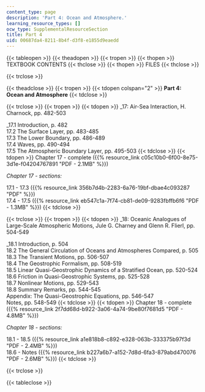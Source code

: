 ```yaml
---
content_type: page
description: 'Part 4: Ocean and Atmosphere.'
learning_resource_types: []
ocw_type: SupplementalResourceSection
title: Part 4
uid: 00687da4-8211-8b4f-d3f8-e1855d9eaedd
---
```


{{< tableopen >}}
{{< theadopen >}}
{{< tropen >}}
{{< thopen >}}
TEXTBOOK CONTENTS
{{< thclose >}}
{{< thopen >}}
FILES
{{< thclose >}}

{{< trclose >}}

{{< theadclose >}}
{{< tropen >}}
{{< tdopen colspan="2" >}}
**Part 4: Ocean and Atmosphere**
{{< tdclose >}}

{{< trclose >}}
{{< tropen >}}
{{< tdopen >}}
_17: Air-Sea Interaction, H. Charnock, pp. 482-503  
  
_17.1 Introduction, p. 482  
17.2 The Surface Layer, pp. 483-485  
17.3 The Lower Boundary, pp. 486-489  
17.4 Waves, pp. 490-494  
17.5 The Atmospheric Boundary Layer, pp. 495-503
{{< tdclose >}}
{{< tdopen >}}
Chapter 17 - complete ({{% resource_link c05c10b0-6f00-8e75-3d1e-f04204767891 "PDF - 2.1MB" %}})  
  
_Chapter 17 - sections:_  
  
17.1 - 17.3 ({{% resource_link 356b7d4b-2283-6a76-19bf-dbae4c093287 "PDF" %}})  
17.4 - 17.5 ({{% resource_link eb547c1a-7f74-cb81-de09-9283fbffb6f6 "PDF - 1.3MB" %}})
{{< tdclose >}}

{{< trclose >}}
{{< tropen >}}
{{< tdopen >}}
_18: Oceanic Analogues of Large-Scale Atmospheric Motions, Jule G. Charney and Glenn R. Flierl, pp. 504-549  
  
_18.1 Introduction, p. 504  
18.2 The General Circulation of Oceans and Atmospheres Compared, p. 505  
18.3 The Transient Motions, pp. 506-507  
18.4 The Geostrophic Formalism, pp. 508-519  
18.5 Linear Quasi-Geostrophic Dynamics of a Stratified Ocean, pp. 520-524  
18.6 Friction in Quasi-Geostrophic Systems, pp. 525-528  
18.7 Nonlinear Motions, pp. 529-543  
18.8 Summary Remarks, pp. 544-545  
Appendix: The Quasi-Geostrophic Equations, pp. 546-547  
Notes, pp. 548-549
{{< tdclose >}}
{{< tdopen >}}
Chapter 18 - complete ({{% resource_link 2f7dd68d-b922-3a06-4a74-9be80f7681d5 "PDF - 4.8MB" %}})  
  
_Chapter 18 - sections:_  
  
18.1 - 18.5 ({{% resource_link a1e818b8-c892-e328-063b-333375b97f3d "PDF - 2.4MB" %}})  
18.6 - Notes ({{% resource_link b227a6b7-a152-7d8d-6fa3-879abd470076 "PDF - 2.6MB" %}})
{{< tdclose >}}

{{< trclose >}}

{{< tableclose >}}